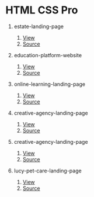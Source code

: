 # HTML CSS Pro


1. estate-landing-page
    1. [View](https://estate-landing-page-h.netlify.app/)
    2. [Source](https://github.com/nqhop/HTML-CSS-Pro/tree/estate-landing-page)

2. education-platform-website
    1. [View](https://education-platform-website.netlify.app/)
    2. [Source](https://github.com/nqhop/HTML-CSS-Pro/tree/education-platform-website)
3. online-learning-landing-page
    1. [View](https://online-learning-landing-page-h.netlify.app/)
    2. [Source](https://github.com/nqhop/HTML-CSS-Pro/tree/02.1-online-learning-landing-page)

4. creative-agency-landing-page
    1. [View](https://dental-care-landing-page-h.netlify.app/)
    2. [Source](https://github.com/nqhop/HTML-CSS-Pro/tree/03-dental-care-landing-page)
5. creative-agency-landing-page
    1. [View](https://creative-agency-landing-page-h.netlify.app/)
    2. [Source](https://github.com/nqhop/HTML-CSS-Pro/tree/3.1-creative-agency-landing-page)

6. lucy-pet-care-landing-page
    1. [View](https://lucy-pet-care-landing-page-h.netlify.app/)
    2. [Source](https://github.com/nqhop/HTML-CSS-Pro/tree/04.-lucy-pet-care-landing-page)
